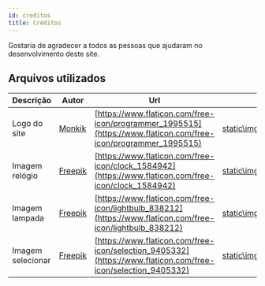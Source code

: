 ```yaml
---
id: creditos
title: Créditos
---
```


<!-- Base Url = https://github.com/lucasbaccan/code/tree/master/ -->

Gostaria de agradecer a todos as pessoas que ajudaram no desenvolvimento deste site.

## Arquivos utilizados

| Descrição         | Autor                                               | Url                                                                                                            | Arquivo                                                                                                |
| ----------------- | --------------------------------------------------- | -------------------------------------------------------------------------------------------------------------- | ------------------------------------------------------------------------------------------------------ |
| Logo do site      | [Monkik](https://www.flaticon.com/authors/monkik)   | [https://www.flaticon.com/free-icon/programmer_1995515](https://www.flaticon.com/free-icon/programmer_1995515) | [static\img\programmer.svg](https://github.com/lucasbaccan/code/blob/master/static/img/programmer.svg) |
| Imagem relógio    | [Freepik](https://www.flaticon.com/authors/freepik) | [https://www.flaticon.com/free-icon/clock_1584942](https://www.flaticon.com/free-icon/clock_1584942)           | [static\img\clock.svg](https://github.com/lucasbaccan/code/blob/master/static/img/clock.svg)           |
| Imagem lampada    | [Freepik](https://www.flaticon.com/authors/freepik) | [https://www.flaticon.com/free-icon/lightbulb_838212](https://www.flaticon.com/free-icon/lightbulb_838212)     | [static\img\lightbulb.svg](https://github.com/lucasbaccan/code/blob/master/static/img/lightbulb.svg)   |
| Imagem selecionar | [Freepik](https://www.flaticon.com/authors/freepik) | [https://www.flaticon.com/free-icon/selection_9405332](https://www.flaticon.com/free-icon/selection_9405332)   | [static\img\selection.svg](https://github.com/lucasbaccan/code/blob/master/static/img/selection.svg)   |
